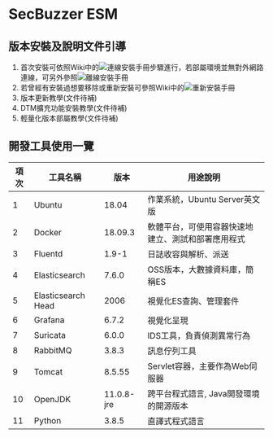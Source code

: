 # SecBuzzer ESM



## 版本安裝及說明文件引導

1. 首次安裝可依照Wiki中的![連線安裝手冊](https://github.com/secbuzzer/DetectionEdge/wiki/SecBuzzer-ESM%E9%80%A3%E7%B7%9A%E5%AE%89%E8%A3%9D%E6%89%8B%E5%86%8A)步驟進行，若部屬環境並無對外網路連線，可另外參照![離線安裝手冊](https://github.com/secbuzzer/DetectionEdge/wiki/SecBuzzer-ESM%E9%9B%A2%E7%B7%9A%E5%AE%89%E8%A3%9D%E6%89%8B%E5%86%8A)
2. 若曾經有安裝過想要移除或重新安裝可參照Wiki中的![重新安裝手冊](https://github.com/secbuzzer/DetectionEdge/wiki/SecBuzzer-ESM%E9%87%8D%E6%96%B0%E5%AE%89%E8%A3%9D%E6%89%8B%E5%86%8A)
3. 版本更新教學(文件待補)
4. DTM擴充功能安裝教學(文件待補)
5. 輕量化版本部屬教學(文件待補)

## 開發工具使用一覽

|項次|工具名稱          |  版本      | 用途說明                                        |
|---|------------------|------------|------------------------------------------------|
| 1 |Ubuntu            | 18.04      | 作業系統，Ubuntu Server英文版                   |
| 2 |Docker            | 18.09.3    | 軟體平台，可使用容器快速地建立、測試和部署應用程式 |
| 3 |Fluentd           | 1.9-1      | 日誌收容與解析、派送                             |
| 4 |Elasticsearch     | 7.6.0      | OSS版本，大數據資料庫，簡稱ES                    |
| 5 |Elasticsearch Head| 2006       | 視覺化ES查詢、管理套件                           |
| 6 |Grafana           | 6.7.2      | 視覺化呈現                                      |
| 7 |Suricata          | 6.0.0      | IDS工具，負責偵測異常行為                        |
| 8 |RabbitMQ          | 3.8.3      | 訊息佇列工具                                    |
| 9 |Tomcat            | 8.5.55     | Servlet容器，主要作為Web伺服器                   |
|10 |OpenJDK           | 11.0.8-jre | 跨平台程式語言, Java開發環境的開源版本            |
|11 |Python            | 3.8.5      | 直譯式程式語言                                  |
